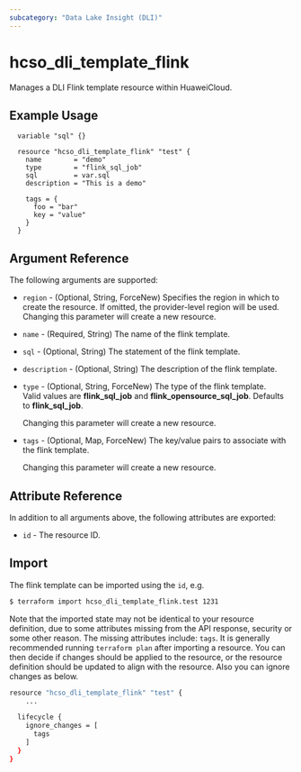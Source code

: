 ```yaml
---
subcategory: "Data Lake Insight (DLI)"
---
```


# hcso_dli_template_flink

Manages a DLI Flink template resource within HuaweiCloud.  

## Example Usage

```hcl
  variable "sql" {}
  
  resource "hcso_dli_template_flink" "test" {
    name        = "demo"
    type        = "flink_sql_job"
    sql         = var.sql
    description = "This is a demo"

    tags = {
      foo = "bar"
      key = "value"
    }
  }
```

## Argument Reference

The following arguments are supported:

* `region` - (Optional, String, ForceNew) Specifies the region in which to create the resource.
  If omitted, the provider-level region will be used. Changing this parameter will create a new resource.

* `name` - (Required, String) The name of the flink template.

* `sql` - (Optional, String) The statement of the flink template.

* `description` - (Optional, String) The description of the flink template.

* `type` - (Optional, String, ForceNew) The type of the flink template.  
  Valid values are **flink_sql_job** and **flink_opensource_sql_job**.
  Defaults to **flink_sql_job**.

  Changing this parameter will create a new resource.

* `tags` - (Optional, Map, ForceNew) The key/value pairs to associate with the flink template.

  Changing this parameter will create a new resource.

## Attribute Reference

In addition to all arguments above, the following attributes are exported:

* `id` - The resource ID.

## Import

The flink template can be imported using the `id`, e.g.

```bash
$ terraform import hcso_dli_template_flink.test 1231
```

Note that the imported state may not be identical to your resource definition, due to some attributes missing from the
API response, security or some other reason. The missing attributes include:
`tags`.
It is generally recommended running `terraform plan` after importing a resource.
You can then decide if changes should be applied to the resource, or the resource definition should be updated to align
with the resource. Also you can ignore changes as below.

```bash
resource "hcso_dli_template_flink" "test" {
    ...

  lifecycle {
    ignore_changes = [
      tags
    ]
  }
}
```
